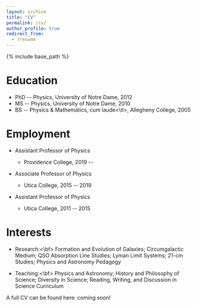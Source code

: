 ```yaml
---
layout: archive
title: "CV"
permalink: /cv/
author_profile: true
redirect_from:
  - /resume
---
```


{% include base_path %}

Education
======
* PhD -- Physics, University of Notre Dame, 2012
* MS --  Physics, University of Notre Dame, 2010
* BS -- Physics & Mathematics, <it>cum laude<\it>, Allegheny College, 2005

Employment
======
* Assistant Professor of Physics
  * Providence College, 2019 --

* Associate Professor of Physics
  * Utica College, 2015 -- 2019
  
* Assistant Professor of Physics
  * Utica College, 2011 -- 2015
  
Interests
======
* <bf>Research:<\bf> Formation and Evolution of Galaxies; Circumgalactic Medium; QSO Absorption Line Studies; Lyman Limit Systems; 21-cm Studies; Physics and Astronomy Pedagogy

* <bf>Teaching:<\bf> Physics and Astronomy; History and Philosophy of Science; Diversity in Science; Reading, Writing, and Discussion in Science Curriculum

A full CV can be found here: coming soon!
